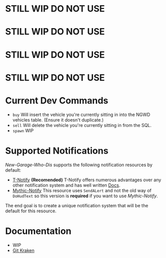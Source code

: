 # STILL WIP DO NOT USE
# STILL WIP DO NOT USE
# STILL WIP DO NOT USE
# STILL WIP DO NOT USE

# Current Dev Commands
- `buy` Will insert the vehicle you're currently sitting in into the NGWD vehicles table. (Ensure it doesn't duplicate.)
- `sell` Will delete the vehicle you're currently sitting in from the SQL.
- `spawn` WIP

# Supported Notifications
*New-Garage-Who-Dis* supports the following notification resources by default:
- [T-Notify](https://github.com/TasoOneAsia/t-notify) **(Recomended)** T-Notify offers numerous advantages over any other notification system and has well written [Docs](https://docs.tasoagc.dev/#/).
- [Mythic-Notify](https://github.com/FlawwsX/mythic_notify) This resource uses `SendALert` and not the old way of `DoHudText` so this version is **required** if you want to use *Mythic-Notify*.

The end goal is to create a unique notification system that will be the default for this resource.

# Documentation
- WIP
- [Git Kraken](https://app.gitkraken.com/glo/board/YEU_GRdxdwARhoP7)
